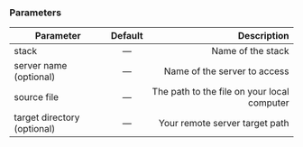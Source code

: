 <!-- usedin: [ _legacy_docker/Toolbelt] - post: -->


### Parameters

|		Parameter 		   	 |	Default		|   Description    |
|----------------------------|:------------:| ----------------:|
|stack 					  	 |		—		| Name of the stack|
|server name (optional)	  	 | 	—			| Name of the server to access |
|source file	  		  	 | 	—			| The path to the file on your local computer |
|target directory (optional) |		—		| Your remote server target path |
